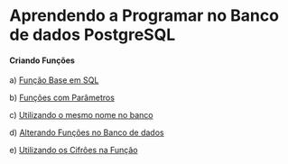 # Aprendendo a Programar no Banco de dados PostgreSQL

#### Criando Funções

a) [Função Base em SQL]()

b) [Funções com Parâmetros]()

c) [Utilizando o mesmo nome no banco]()

d) [Alterando Funções no Banco de dados]()

e) [Utilizando os Cifrões na Função]()
